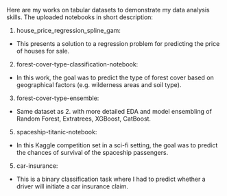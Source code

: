 Here are my works on tabular datasets to demonstrate my data analysis skills. The uploaded notebooks in short description:

1. house_price_regression_spline_gam:
- This presents a solution to a regression problem for predicting the price of houses for sale.

2. forest-cover-type-classification-notebook:
- In this work, the goal was to predict the type of forest cover based on geographical factors (e.g. wilderness areas and soil type).

3. forest-cover-type-ensemble:
- Same dataset as 2. with more detailed EDA and model ensembling of Random Forest, Extratrees, XGBoost, CatBoost.

5. spaceship-titanic-notebook:
- In this Kaggle competition set in a sci-fi setting, the goal was to predict the chances of survival of the spaceship passengers.

5. car-insurance:
- This is a binary classification task where I had to predict whether a driver will initiate a car insurance claim.
